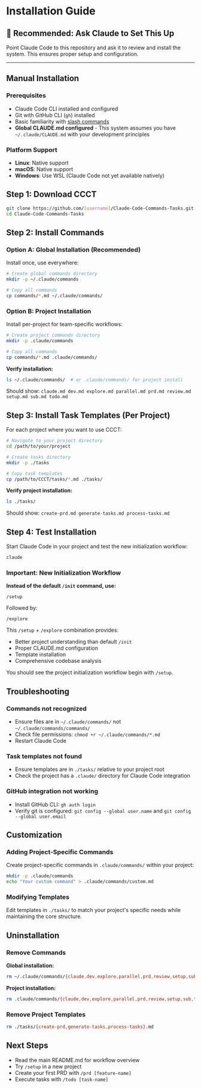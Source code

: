 # Installation Guide

## 🚀 **Recommended: Ask Claude to Set This Up**

Point Claude Code to this repository and ask it to review and install the system. This ensures proper setup and configuration.

---

## Manual Installation

### Prerequisites
- Claude Code CLI installed and configured
- Git with GitHub CLI (`gh`) installed  
- Basic familiarity with [slash commands](https://docs.anthropic.com/en/docs/claude-code/slash-commands)
- **Global CLAUDE.md configured** - This system assumes you have `~/.claude/CLAUDE.md` with your development principles

### Platform Support
- **Linux**: Native support
- **macOS**: Native support  
- **Windows**: Use WSL (Claude Code not yet available natively)

## Step 1: Download CCCT
```bash
git clone https://github.com/[username]/Claude-Code-Commands-Tasks.git
cd Claude-Code-Commands-Tasks
```

## Step 2: Install Commands

### Option A: Global Installation (Recommended)
Install once, use everywhere:

```bash
# Create global commands directory
mkdir -p ~/.claude/commands

# Copy all commands
cp commands/*.md ~/.claude/commands/
```

### Option B: Project Installation
Install per-project for team-specific workflows:

```bash
# Create project commands directory  
mkdir -p .claude/commands

# Copy all commands
cp commands/*.md .claude/commands/
```

**Verify installation:**
```bash
ls ~/.claude/commands/  # or .claude/commands/ for project install
```
Should show: `claude.md dev.md explore.md parallel.md prd.md review.md setup.md sub.md todo.md`

## Step 3: Install Task Templates (Per Project)
For each project where you want to use CCCT:

```bash
# Navigate to your project directory
cd /path/to/your/project

# Create tasks directory
mkdir -p ./tasks

# Copy task templates
cp /path/to/CCCT/tasks/*.md ./tasks/
```

**Verify project installation:**
```bash
ls ./tasks/
```
Should show: `create-prd.md generate-tasks.md process-tasks.md`

## Step 4: Test Installation
Start Claude Code in your project and test the new initialization workflow:

```bash
claude
```

### **Important: New Initialization Workflow**
**Instead of the default `/init` command, use:**
```
/setup
```
Followed by:
```
/explore
```

This `/setup` + `/explore` combination provides:
- Better project understanding than default `/init`
- Proper CLAUDE.md configuration
- Template installation
- Comprehensive codebase analysis

You should see the project initialization workflow begin with `/setup`.

## Troubleshooting

### Commands not recognized
- Ensure files are in `~/.claude/commands/` not `~/.claude/commands/commands/`
- Check file permissions: `chmod +r ~/.claude/commands/*.md`
- Restart Claude Code

### Task templates not found  
- Ensure templates are in `./tasks/` relative to your project root
- Check the project has a `.claude/` directory for Claude Code integration

### GitHub integration not working
- Install GitHub CLI: `gh auth login`
- Verify git is configured: `git config --global user.name` and `git config --global user.email`

## Customization

### Adding Project-Specific Commands
Create project-specific commands in `.claude/commands/` within your project:
```bash
mkdir -p .claude/commands
echo "Your custom command" > .claude/commands/custom.md
```

### Modifying Templates
Edit templates in `./tasks/` to match your project's specific needs while maintaining the core structure.

## Uninstallation

### Remove Commands
**Global installation:**
```bash
rm ~/.claude/commands/{claude,dev,explore,parallel,prd,review,setup,sub,todo}.md
```

**Project installation:**
```bash
rm .claude/commands/{claude,dev,explore,parallel,prd,review,setup,sub,todo}.md
```

### Remove Project Templates  
```bash
rm ./tasks/{create-prd,generate-tasks,process-tasks}.md
```

## Next Steps
- Read the main README.md for workflow overview
- Try `/setup` in a new project
- Create your first PRD with `/prd [feature-name]`
- Execute tasks with `/todo [task-name]`